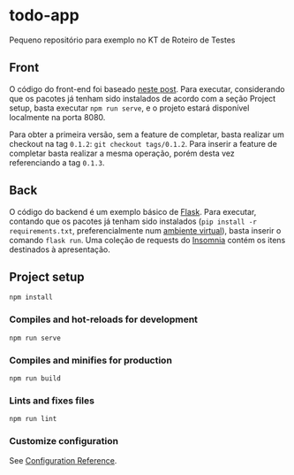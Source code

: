 # todo-app

Pequeno repositório para exemplo no KT de Roteiro de Testes

## Front

O código do front-end foi baseado [neste post](https://medium.com/@hugo.bjarred/learn-vuejs-by-building-a-simple-todo-app-44e2e7dfccae). Para executar, considerando que os pacotes já tenham sido instalados de acordo com a seção Project setup, basta executar `npm run serve`, e o projeto estará disponível localmente na porta 8080.

Para obter a primeira versão, sem a feature de completar, basta realizar um checkout na tag `0.1.2`: `git checkout tags/0.1.2`. Para inserir a feature de completar basta realizar a mesma operação, porém desta vez referenciando a tag `0.1.3`.

## Back

O código do backend é um exemplo básico de [Flask](https://flask.palletsprojects.com/en/1.1.x/). Para executar, contando que os pacotes já tenham sido instalados (`pip install -r requirements.txt`, preferencialmente num [ambiente virtual](https://docs.python.org/3/library/venv.html)), basta inserir o comando `flask run`. Uma coleção de requests do [Insomnia](https://insomnia.rest/) contém os itens destinados à apresentação.

## Project setup
```
npm install
```

### Compiles and hot-reloads for development
```
npm run serve
```

### Compiles and minifies for production
```
npm run build
```

### Lints and fixes files
```
npm run lint
```

### Customize configuration
See [Configuration Reference](https://cli.vuejs.org/config/).

